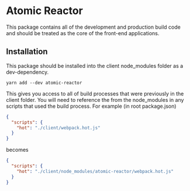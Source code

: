 # Atomic Reactor
This package contains all of the development and production build code and should be treated as the core of the front-end applications.

## Installation
This package should be installed into the client node_modules folder as a dev-dependency.

`yarn add --dev atomic-reactor`

This gives you access to all of build processes that were previously in the client folder. You will need to reference the from the node_modules in any scripts that used the build process. For example (in root package.json)

```Json
{
  "scripts": {
    "hot": "./client/webpack.hot.js"
  }
}
```
becomes

```Json
{
  "scripts": {
    "hot": "./client/node_modules/atomic-reactor/webpack.hot.js"
  }
}
```

